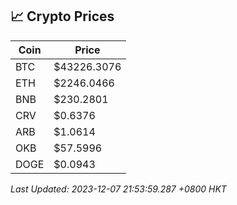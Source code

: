 ## 📈 Crypto Prices

| Coin | Price |
| ---- | ----- |
| BTC | $43226.3076 |
| ETH | $2246.0466 |
| BNB | $230.2801 |
| CRV | $0.6376 |
| ARB | $1.0614 |
| OKB | $57.5996 |
| DOGE | $0.0943 |

_Last Updated: 2023-12-07 21:53:59.287 +0800 HKT_